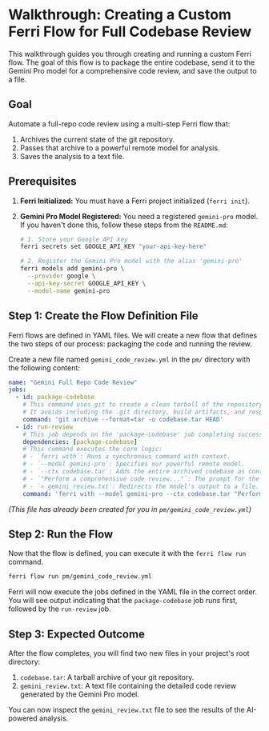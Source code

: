 # Walkthrough: Creating a Custom Ferri Flow for Full Codebase Review

This walkthrough guides you through creating and running a custom Ferri flow. The goal of this flow is to package the entire codebase, send it to the Gemini Pro model for a comprehensive code review, and save the output to a file.

## Goal

Automate a full-repo code review using a multi-step Ferri flow that:
1.  Archives the current state of the git repository.
2.  Passes that archive to a powerful remote model for analysis.
3.  Saves the analysis to a text file.

## Prerequisites

1.  **Ferri Initialized:** You must have a Ferri project initialized (`ferri init`).
2.  **Gemini Pro Model Registered:** You need a registered `gemini-pro` model. If you haven't done this, follow these steps from the `README.md`:

    ```bash
    # 1. Store your Google API key
    ferri secrets set GOOGLE_API_KEY "your-api-key-here"

    # 2. Register the Gemini Pro model with the alias 'gemini-pro'
    ferri models add gemini-pro \
      --provider google \
      --api-key-secret GOOGLE_API_KEY \
      --model-name gemini-pro
    ```

## Step 1: Create the Flow Definition File

Ferri flows are defined in YAML files. We will create a new flow that defines the two steps of our process: packaging the code and running the review.

Create a new file named `gemini_code_review.yml` in the `pm/` directory with the following content:

```yaml
name: "Gemini Full Repo Code Review"
jobs:
  - id: package-codebase
    # This command uses git to create a clean tarball of the repository's source code.
    # It avoids including the .git directory, build artifacts, and respects .gitignore.
    command: 'git archive --format=tar -o codebase.tar HEAD'
  - id: run-review
    # This job depends on the 'package-codebase' job completing successfully.
    dependencies: [package-codebase]
    # This command executes the core logic:
    # - `ferri with`: Runs a synchronous command with context.
    # - `--model gemini-pro`: Specifies our powerful remote model.
    # - `--ctx codebase.tar`: Adds the entire archived codebase as context.
    # - `"Perform a comprehensive code review..."`: The prompt for the AI.
    # - `> gemini_review.txt`: Redirects the model's output to a file.
    command: 'ferri with --model gemini-pro --ctx codebase.tar "Perform a comprehensive code review of the entire codebase provided in the tarball. Focus on architecture, potential bugs, and suggest improvements." > gemini_review.txt'
```

*(This file has already been created for you in `pm/gemini_code_review.yml`)*

## Step 2: Run the Flow

Now that the flow is defined, you can execute it with the `ferri flow run` command.

```bash
ferri flow run pm/gemini_code_review.yml
```

Ferri will now execute the jobs defined in the YAML file in the correct order. You will see output indicating that the `package-codebase` job runs first, followed by the `run-review` job.

## Step 3: Expected Outcome

After the flow completes, you will find two new files in your project's root directory:

1.  `codebase.tar`: A tarball archive of your git repository.
2.  `gemini_review.txt`: A text file containing the detailed code review generated by the Gemini Pro model.

You can now inspect the `gemini_review.txt` file to see the results of the AI-powered analysis.
